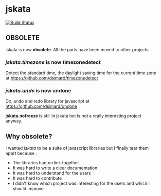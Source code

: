 # jskata
[![Build Status](https://travis-ci.org/dsimard/jskata.png?branch=master)](https://travis-ci.org/dsimard/jskata)

## OBSOLETE

jskata is now __obsolete__. All the parts have been moved to other projects.

### _jskata.timezone_ is now timezonedetect 

Detect the standard time, the daylight saving time for the current time zone at <https://github.com/dsimard/timezonedetect>

### _jskata.undo_ is now undone 

Do, undo and redo library for javascript at <https://github.com/dsimard/undone>

__jskata.nofreeze__ is still in jskata but is not a really interesting project anyway.

## Why obsolete?

I wanted _jskata_ to be a suite of javascript libraries but I finally tear them apart because :

- The libraries had no link together
- It was hard to write a clear documentation
- It was hard to understand for the users
- It was hard to contribute
- I didn't know which project was interesting for the users and which I should improve
